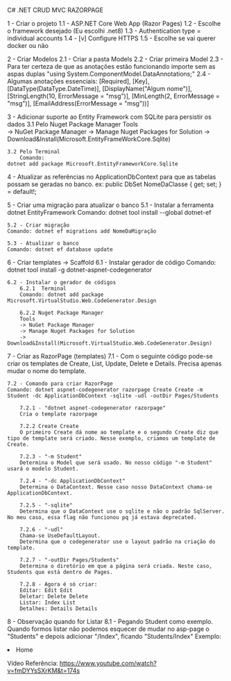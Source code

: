 C# .NET CRUD MVC RAZORPAGE

1 - Criar o projeto
	1.1 - ASP.NET Core Web App (Razor Pages)
	1.2 - Escolhe o framework desejado (Eu escolhi .net8)
	1.3 - Authentication type = individual accounts
	1.4 - [v] Configure HTTPS
	1.5 - Escolhe se vai querer docker ou não 

2 - Criar Modelos
	2.1 - Criar a pasta Models
	2.2 - Criar primeira Model
	2.3 - Para ter certeza de que as anotações estão funcionando importe sem as aspas duplas "using System.ComponentModel.DataAnnotations;"
	2.4 - Algumas anotações essenciais: 
		[Required], 
		[Key], 
		[DataType(DataType.DateTime)], 
		[DisplayName("Algum nome")], 
		[StringLength(10, ErrorMessage = "msg")], 
		[MinLength(2, ErrorMessage = "msg")], 
		[EmailAddress(ErrorMessage = "msg"))]

3 - Adicionar suporte ao Entity Framework com SQLite para persistir os dados
	3.1 Pelo Nuget Package Manager
				Tools 	
				-> NuGet Package Manager 
				-> Manage Nuget Packages for Solution 
				-> Download&Install(Microsoft.EntityFrameWorkCore.Sqlite)

	3.2 Pelo Terminal
		Comando: 
	dotnet add package Microsoft.EntityFrameworkCore.Sqlite

4 - Atualizar as referências no ApplicationDbContext para que as tabelas possam se geradas no banco.
	ex: public DbSet<NomeDaClasse> NomeDaClasse { get; set; } = default!;

5 - Criar uma migração para atualizar o banco
	5.1 - Instalar a ferramenta dotnet EntityFramework
	Comando: dotnet tool install --global dotnet-ef

	5.2 - Criar migração
	Comando: dotnet ef migrations add NomeDaMigração

	5.3 - Atualizar o banco
	Comando: dotnet ef database update

6 - Criar templates -> Scaffold
	6.1 - Instalar gerador de código
	Comando: dotnet tool install -g dotnet-aspnet-codegenerator

	6.2 - Instalar o gerador de códigos
		6.2.1  Terminal
		Comando: dotnet add package Microsoft.VirtualStudio.Web.CodeGenerator.Design

		6.2.2 Nuget Package Manager
		Tools 	
		-> NuGet Package Manager 
		-> Manage Nuget Packages for Solution 
		-> Download&Install(Microsoft.VirtualStudio.Web.CodeGenerator.Design)

7 - Criar as RazorPage (templates)
	7.1 - Com o seguinte código pode-se criar os templates de Create, List, Update, Delete e Details. Precisa apenas mudar o nome do template.

	7.2 - Comando para criar RazorPage
	Comando: dotnet aspnet-codegenerator razorpage Create Create -m Student -dc ApplicationDbContext -sqlite -udl -outDir Pages/Students
		
		7.2.1 - "dotnet aspnet-codegenerator razorpage"
		Cria o template razorpage

		7.2.2 Create Create
		O primeiro Create dá nome ao template e o segundo Create diz que tipo de template será criado. Nesse exemplo, criamos um template de Create.

		7.2.3 - "-m Student"
		Determina o Model que será usado. No nosso código "-m Student" usará o modelo Student.

		7.2.4 - "-dc ApplicationDbContext"
		Determina o DataContext. Nesse caso nosso DataContext chama-se ApplicationDbContext.

		7.2.5 - "-sqlite"
		Determina que o DataContext use o sqlite e não o padrão SqlServer. No meu caso, essa flag não funcionou pq já estava deprecated.

		7.2.6 - "-udl"
		Chama-se UseDefaultLayout.
		Determina que o codegenerator use o layout padrão na criação do template.

		7.2.7 - "-outDir Pages/Students"
		Determina o diretório em que a página será criada. Neste caso, Students que está dentro de Pages.

		7.2.8 - Agora é só criar:
		Editar: Edit Edit
		Deletar: Delete Delete
		Listar: Index List
		Detalhes: Details Details

8 - Observação quando for Listar
	8.1 - Pegando Student como exemplo. Quando formos listar não podemos esquecer de mudar no asp-page o "Students" e depois adicionar "/Index", ficando "Students/Index"
	Exemplo:
	<li class="nav-item">
    	<a class="nav-link text-dark" asp-area="" asp-page="Students/Index">Home</a>
	</li>






Vídeo Referência: https://www.youtube.com/watch?v=fmDYYsSXrKM&t=174s
